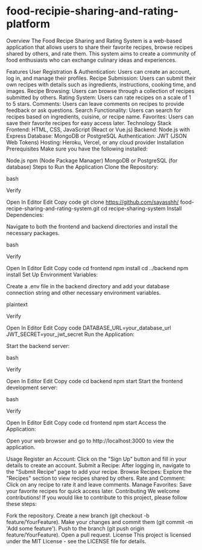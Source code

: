 # food-recipie-sharing-and-rating-platform

Overview
The Food Recipe Sharing and Rating System is a web-based application that allows users to share their favorite recipes, browse recipes shared by others, and rate them. This system aims to create a community of food enthusiasts who can exchange culinary ideas and experiences.

Features
User Registration & Authentication: Users can create an account, log in, and manage their profiles.
Recipe Submission: Users can submit their own recipes with details such as ingredients, instructions, cooking time, and images.
Recipe Browsing: Users can browse through a collection of recipes submitted by others.
Rating System: Users can rate recipes on a scale of 1 to 5 stars.
Comments: Users can leave comments on recipes to provide feedback or ask questions.
Search Functionality: Users can search for recipes based on ingredients, cuisine, or recipe name.
Favorites: Users can save their favorite recipes for easy access later.
Technology Stack
Frontend: HTML, CSS, JavaScript (React or Vue.js)
Backend: Node.js with Express
Database: MongoDB or PostgreSQL
Authentication: JWT (JSON Web Tokens)
Hosting: Heroku, Vercel, or any cloud provider
Installation
Prerequisites
Make sure you have the following installed:

Node.js
npm (Node Package Manager)
MongoDB or PostgreSQL (for database)
Steps to Run the Application
Clone the Repository:

bash

Verify

Open In Editor
Edit
Copy code
git clone https://github.com/sayasshh/ food-recipe-sharing-and-rating-system.git
cd recipe-sharing-system
Install Dependencies:

Navigate to both the frontend and backend directories and install the necessary packages.

bash

Verify

Open In Editor
Edit
Copy code
cd frontend
npm install
cd ../backend
npm install
Set Up Environment Variables:

Create a .env file in the backend directory and add your database connection string and other necessary environment variables.

plaintext

Verify

Open In Editor
Edit
Copy code
DATABASE_URL=your_database_url
JWT_SECRET=your_jwt_secret
Run the Application:

Start the backend server:

bash

Verify

Open In Editor
Edit
Copy code
cd backend
npm start
Start the frontend development server:

bash

Verify

Open In Editor
Edit
Copy code
cd frontend
npm start
Access the Application:

Open your web browser and go to http://localhost:3000 to view the application.

Usage
Register an Account: Click on the "Sign Up" button and fill in your details to create an account.
Submit a Recipe: After logging in, navigate to the "Submit Recipe" page to add your recipe.
Browse Recipes: Explore the "Recipes" section to view recipes shared by others.
Rate and Comment: Click on any recipe to rate it and leave comments.
Manage Favorites: Save your favorite recipes for quick access later.
Contributing
We welcome contributions! If you would like to contribute to this project, please follow these steps:

Fork the repository.
Create a new branch (git checkout -b feature/YourFeature).
Make your changes and commit them (git commit -m 'Add some feature').
Push to the branch (git push origin feature/YourFeature).
Open a pull request.
License
This project is licensed under the MIT License - see the LICENSE file for details.

